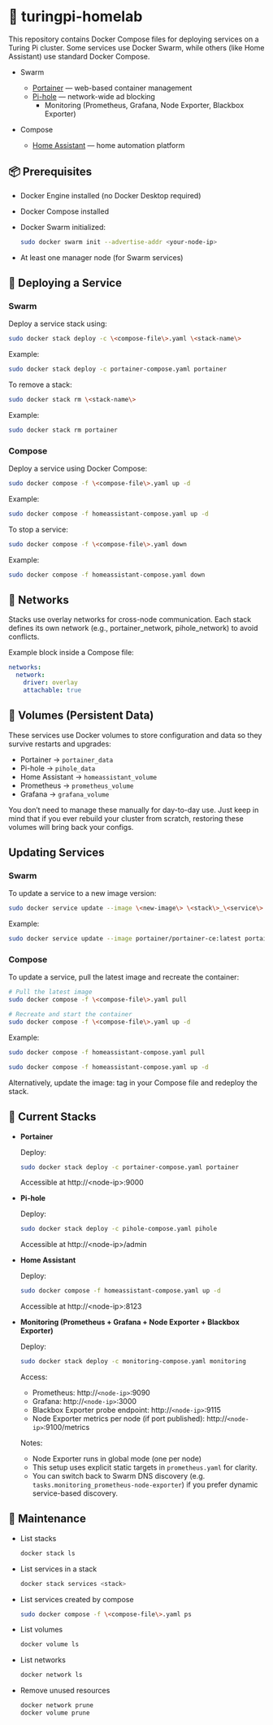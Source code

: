 <!-- markdownlint-disable MD024 -->

# 🐋 turingpi-homelab

This repository contains Docker Compose files for deploying services on a Turing Pi cluster. Some services use Docker Swarm, while others (like Home Assistant) use standard Docker Compose.

- Swarm
  - [Portainer](https://www.portainer.io) — web-based container management
  - [Pi-hole](https://pi-hole.net) — network-wide ad blocking
    - Monitoring (Prometheus, Grafana, Node Exporter, Blackbox Exporter)

- Compose
  - [Home Assistant](https://www.home-assistant.io) — home automation platform

## 📦 Prerequisites

- Docker Engine installed (no Docker Desktop required)
- Docker Compose installed
- Docker Swarm initialized:

  ```bash
  sudo docker swarm init --advertise-addr <your-node-ip>
  ```

- At least one manager node (for Swarm services)

## 🚀 Deploying a Service

### Swarm

Deploy a service stack using:

```bash
sudo docker stack deploy -c \<compose-file\>.yaml \<stack-name\>
```

Example:

```bash
sudo docker stack deploy -c portainer-compose.yaml portainer
```

To remove a stack:

```bash
sudo docker stack rm \<stack-name\>
```

Example:

```bash
sudo docker stack rm portainer
```

### Compose

Deploy a service using Docker Compose:

```bash
sudo docker compose -f \<compose-file\>.yaml up -d
```

Example:

```bash
sudo docker compose -f homeassistant-compose.yaml up -d
```

To stop a service:

``` bash
sudo docker compose -f \<compose-file\>.yaml down
```

Example:

```bash
sudo docker compose -f homeassistant-compose.yaml down
```

## 🔗 Networks

Stacks use overlay networks for cross-node communication. Each stack defines its own network (e.g., portainer_network, pihole_network) to avoid conflicts.

Example block inside a Compose file:

```yaml
networks:
  network:
    driver: overlay
    attachable: true

```

## 💾 Volumes (Persistent Data)

These services use Docker volumes to store configuration and data so they survive restarts and upgrades:

- Portainer → `portainer_data`
- Pi-hole → `pihole_data`
- Home Assistant → `homeassistant_volume`
- Prometheus → `prometheus_volume`
- Grafana → `grafana_volume`

You don’t need to manage these manually for day-to-day use. Just keep in mind that if you ever rebuild your cluster from scratch, restoring these volumes will bring back your configs.

## Updating Services

### Swarm

To update a service to a new image version:

```bash
sudo docker service update --image \<new-image\> \<stack\>_\<service\>
```

Example:

```bash
sudo docker service update --image portainer/portainer-ce:latest portainer_portainer
```

### Compose

To update a service, pull the latest image and recreate the container:

```bash
# Pull the latest image
sudo docker compose -f \<compose-file\>.yaml pull

# Recreate and start the container
sudo docker compose -f \<compose-file\>.yaml up -d
```

Example:

```bash
sudo docker compose -f homeassistant-compose.yaml pull

sudo docker compose -f homeassistant-compose.yaml up -d
```

Alternatively, update the image: tag in your Compose file and redeploy the stack.

## 📜 Current Stacks

- **Portainer**

  Deploy:

  ```bash
  sudo docker stack deploy -c portainer-compose.yaml portainer
  ```

  Accessible at http://\<node-ip\>:9000

- **Pi-hole**

  Deploy:

  ```bash
  sudo docker stack deploy -c pihole-compose.yaml pihole
  ```

  Accessible at http://\<node-ip\>/admin

- **Home Assistant**

  Deploy:

  ```bash
  sudo docker compose -f homeassistant-compose.yaml up -d
  ```

  Accessible at http://\<node-ip\>:8123

- **Monitoring (Prometheus + Grafana + Node Exporter + Blackbox Exporter)**

  Deploy:

  ```bash
  sudo docker stack deploy -c monitoring-compose.yaml monitoring
  ```

  Access:
  - Prometheus: http://`<node-ip>`:9090
  - Grafana: http://`<node-ip>`:3000
  - Blackbox Exporter probe endpoint: http://`<node-ip>`:9115
  - Node Exporter metrics per node (if port published): http://`<node-ip>`:9100/metrics

  Notes:
  - Node Exporter runs in global mode (one per node)
  - This setup uses explicit static targets in `prometheus.yaml` for clarity.
  - You can switch back to Swarm DNS discovery (e.g. `tasks.monitoring_prometheus-node-exporter`) if you prefer dynamic service-based discovery.

## 🧹 Maintenance

- List stacks

  ```bash
  docker stack ls
  ```

- List services in a stack

  ```bash
  docker stack services <stack>
  ```

- List services created by compose

  ```bash
  sudo docker compose -f \<compose-file\>.yaml ps
  ```

- List volumes

  ```bash
  docker volume ls
  ```

- List networks

  ```bash
  docker network ls
  ```

- Remove unused resources

  ```bash
  docker network prune
  docker volume prune
  ```
